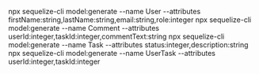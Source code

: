 npx sequelize-cli model:generate --name User --attributes firstName:string,lastName:string,email:string,role:integer
npx sequelize-cli model:generate --name Comment --attributes userId:integer,taskId:integer,commentText:string 
npx sequelize-cli model:generate --name Task --attributes status:integer,description:string
npx sequelize-cli model:generate --name UserTask --attributes userId:integer,taskId:integer 

